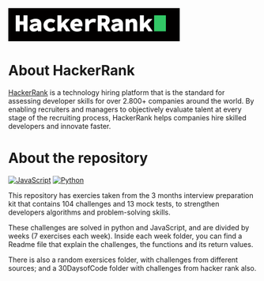 <img src='images/hacker_rank.png' alt='logo'>

# About HackerRank

<a href='https://www.hackerrank.com/'>HackerRank</a> is a technology hiring platform that is the standard for assessing developer skills for over 2.800+ companies around the world.
By enabling recruiters and managers to objectively evaluate talent at every stage of the recruiting process, HackerRank helps companies hire skilled
developers and innovate faster.

# About the repository
<a href="https://developer.mozilla.org/en-US/docs/Web/JavaScript" title="JavaScript"><img src="https://github.com/get-icon/geticon/raw/master/icons/javascript.svg" alt="JavaScript" width="51px" height="51px"></a>
<a href="https://www.python.org/" title="Python"><img src="https://github.com/get-icon/geticon/raw/master/icons/python.svg" alt="Python" width="51px" height="51px"></a>

This repository has exercies taken from the 3 months interview preparation kit that contains 104 challenges and 13 mock tests, to strengthen developers algorithms and problem-solving skills.

These challenges are solved in python and JavaScript, and are divided by weeks (7 exercises each week).
Inside each week folder, you can find a Readme file that explain the challenges, the functions and its return values.

There is also a random exersices folder, with challenges from different sources; and a 30DaysofCode folder with challenges from hacker rank also.

